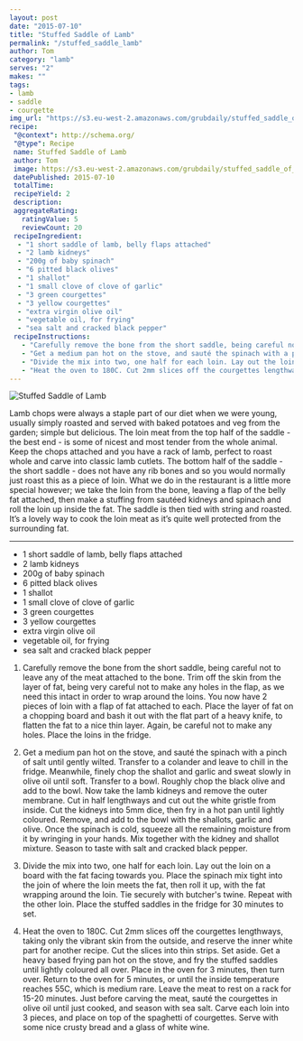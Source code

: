 ```yaml
---
layout: post
date: "2015-07-10"
title: "Stuffed Saddle of Lamb"
permalink: "/stuffed_saddle_lamb"
author: Tom
category: "lamb"
serves: "2"
makes: ""
tags:
- lamb
- saddle
- courgette
img_url: "https://s3.eu-west-2.amazonaws.com/grubdaily/stuffed_saddle_of_lamb.jpg"
recipe:
 "@context": http://schema.org/
 "@type": Recipe
 name: Stuffed Saddle of Lamb
 author: Tom
 image: https://s3.eu-west-2.amazonaws.com/grubdaily/stuffed_saddle_of_lamb.jpg
 datePublished: 2015-07-10
 totalTime:
 recipeYield: 2
 description:
 aggregateRating:
   ratingValue: 5
   reviewCount: 20
 recipeIngredient:
  - "1 short saddle of lamb, belly flaps attached"
  - "2 lamb kidneys"
  - "200g of baby spinach"
  - "6 pitted black olives"
  - "1 shallot"
  - "1 small clove of clove of garlic"
  - "3 green courgettes"
  - "3 yellow courgettes"
  - "extra virgin olive oil"
  - "vegetable oil, for frying"
  - "sea salt and cracked black pepper"
 recipeInstructions:
   - "Carefully remove the bone from the short saddle, being careful not to leave any of the meat attached to the bone. Trim off the skin from the layer of fat, being very careful not to make any holes in the flap, as we need this intact in order to wrap around the loins. You now have 2 pieces of loin with a flap of fat attached to each. Place the layer of fat on a chopping board and bash it out with the flat part of a heavy knife, to flatten the fat to a nice thin layer. Again, be careful not to make any holes. Place the loins in the fridge."
   - "Get a medium pan hot on the stove, and sauté the spinach with a pinch of salt until gently wilted. Transfer to a colander and leave to chill in the fridge. Meanwhile, finely chop the shallot and garlic and sweat slowly in olive oil until soft. Transfer to a bowl. Roughly chop the black olive and add to the bowl. Now take the lamb kidneys and remove the outer membrane. Cut in half lengthways and cut out the white gristle from inside. Cut the kidneys into 5mm dice, then fry in a hot pan until lightly coloured. Remove, and add to the bowl with the shallots, garlic and olive. Once the spinach is cold, squeeze all the remaining moisture from it by wringing in your hands. Mix together with the kidney and shallot mixture. Season to taste with salt and cracked black pepper."
   - "Divide the mix into two, one half for each loin. Lay out the loin on a board with the fat facing towards you. Place the spinach mix tight into the join of where the loin meets the fat, then roll it up, with the fat wrapping around the loin. Tie securely with butcher's twine. Repeat with the other loin. Place the stuffed saddles in the fridge for 30 minutes to set."
   - "Heat the oven to 180C. Cut 2mm slices off the courgettes lengthways, taking only the vibrant skin from the outside, and reserve the inner white part for another recipe. Cut the slices into thin strips. Set aside. Get a heavy based frying pan hot on the stove, and fry the stuffed saddles until lightly coloured all over. Place in the oven for 3 minutes, then turn over. Return to the oven for 5 minutes, or until the inside temperature reaches 55C, which is medium rare. Leave the meat to rest on a rack for 15-20 minutes. Just before carving the meat, sauté the courgettes in olive oil until just cooked, and season with sea salt. Carve each loin into 3 pieces, and place on top of the spaghetti of courgettes. Serve with some nice crusty bread and a glass of white wine."
---
```

<img src="https://s3.eu-west-2.amazonaws.com/grubdaily/stuffed_saddle_of_lamb.jpg" alt="Stuffed Saddle of Lamb" />

Lamb chops were always a staple part of our diet when we were young, usually simply roasted and served with baked potatoes and veg from the garden; simple but delicious. The loin meat from the top half of the saddle - the best end - is some of nicest and most tender from the whole animal. Keep the chops attached and you have a rack of lamb, perfect to roast whole and carve into classic lamb cutlets. The bottom half of the saddle - the short saddle - does not have any rib bones and so you would normally just roast this as a piece of loin. What we do in the restaurant is a little more special however; we take the loin from the bone, leaving a flap of the belly fat attached, then make a stuffing from sautéed kidneys and spinach and roll the loin up inside the fat. The saddle is then tied with string and roasted. It’s a lovely way to cook the loin meat as it’s quite well protected from the surrounding fat.

---
* 1 short saddle of lamb, belly flaps attached
* 2 lamb kidneys
* 200g of baby spinach
* 6 pitted black olives
* 1 shallot
* 1 small clove of clove of garlic
* 3 green courgettes
* 3 yellow courgettes
* extra virgin olive oil
* vegetable oil, for frying
* sea salt and cracked black pepper

1. Carefully remove the bone from the short saddle, being careful not to leave any of the meat attached to the bone. Trim off the skin from the layer of fat, being very careful not to make any holes in the flap, as we need this intact in order to wrap around the loins. You now have 2 pieces of loin with a flap of fat attached to each. Place the layer of fat on a chopping board and bash it out with the flat part of a heavy knife, to flatten the fat to a nice thin layer. Again, be careful not to make any holes. Place the loins in the fridge.

2. Get a medium pan hot on the stove, and sauté the spinach with a pinch of salt until gently wilted. Transfer to a colander and leave to chill in the fridge. Meanwhile, finely chop the shallot and garlic and sweat slowly in olive oil until soft. Transfer to a bowl. Roughly chop the black olive and add to the bowl. Now take the lamb kidneys and remove the outer membrane. Cut in half lengthways and cut out the white gristle from inside. Cut the kidneys into 5mm dice, then fry in a hot pan until lightly coloured. Remove, and add to the bowl with the shallots, garlic and olive. Once the spinach is cold, squeeze all the remaining moisture from it by wringing in your hands. Mix together with the kidney and shallot mixture. Season to taste with salt and cracked black pepper.

3. Divide the mix into two, one half for each loin. Lay out the loin on a board with the fat facing towards you. Place the spinach mix tight into the join of where the loin meets the fat, then roll it up, with the fat wrapping around the loin. Tie securely with butcher's twine. Repeat with the other loin. Place the stuffed saddles in the fridge for 30 minutes to set.

4. Heat the oven to 180C. Cut 2mm slices off the courgettes lengthways, taking only the vibrant skin from the outside, and reserve the inner white part for another recipe. Cut the slices into thin strips. Set aside. Get a heavy based frying pan hot on the stove, and fry the stuffed saddles until lightly coloured all over. Place in the oven for 3 minutes, then turn over. Return to the oven for 5 minutes, or until the inside temperature reaches 55C, which is medium rare. Leave the meat to rest on a rack for 15-20 minutes. Just before carving the meat, sauté the courgettes in olive oil until just cooked, and season with sea salt. Carve each loin into 3 pieces, and place on top of the spaghetti of courgettes. Serve with some nice crusty bread and a glass of white wine.

